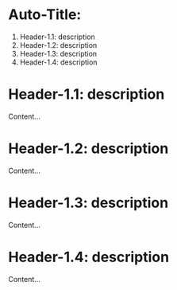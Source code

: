 # Auto-Title:
1. Header-1.1: description
2. Header-1.2: description
3. Header-1.3: description
4. Header-1.4: description

# Header-1.1: description
Content...

# Header-1.2: description
Content...

# Header-1.3: description
Content...

# Header-1.4: description
Content...
